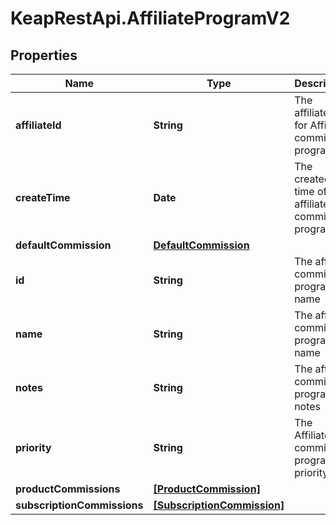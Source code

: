 # KeapRestApi.AffiliateProgramV2

## Properties

Name | Type | Description | Notes
------------ | ------------- | ------------- | -------------
**affiliateId** | **String** | The affiliate_Id for Affiliate commission program | [optional] 
**createTime** | **Date** | The created time of affiliate commission program | [optional] 
**defaultCommission** | [**DefaultCommission**](DefaultCommission.md) |  | [optional] 
**id** | **String** | The affiliate commission program name | [optional] 
**name** | **String** | The affiliate commission program name | [optional] 
**notes** | **String** | The affiliate commission program notes | [optional] 
**priority** | **String** | The Affiliate commission program priority | [optional] 
**productCommissions** | [**[ProductCommission]**](ProductCommission.md) |  | [optional] 
**subscriptionCommissions** | [**[SubscriptionCommission]**](SubscriptionCommission.md) |  | [optional] 


